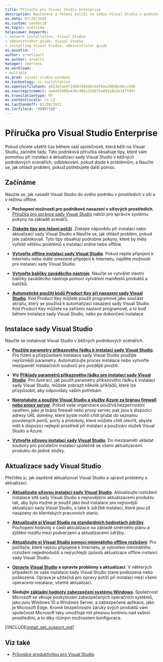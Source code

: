 ```yaml
---
title: Příručka pro Visual Studio Enterprise
description: Nastavení a řešení potíží se sadou Visual Studio v podnikovém prostředí.
ms.date: 07/29/2020
ms.custom: seodec18
ms.topic: overview
helpviewer_keywords:
- network installation, Visual Studio
- administrator guide, Visual Studio
- installing Visual Studio, administrator guide
ms.assetid: ''
author: ornellaalt
ms.author: ornella
manager: jmartens
ms.workload:
- multiple
ms.prod: visual-studio-windows
ms.technology: vs-installation
ms.openlocfilehash: e653d7ae5f2408fd8438cbdf69a28648c6bcc446
ms.sourcegitcommit: ae6d47b09a439cd0e13180f5e89510e3e347fd47
ms.translationtype: MT
ms.contentlocale: cs-CZ
ms.lasthandoff: 02/08/2021
ms.locfileid: "99967108"
---
```

# <a name="visual-studio-enterprise-guide"></a>Příručka pro Visual Studio Enterprise
Pokud chcete ušetřit čas během vaší společnosti, která běží na Visual Studiu, začněte tady. Tato podniková příručka obsahuje tipy, které vám pomohou při instalaci a aktualizaci sady Visual Studio v běžných podnikových scénářích, odblokování, pokud dojde k problémům, a Naučte se, jak ohlásit problém, pokud potřebujete další pomoc. 

## <a name="get-started"></a>Začínáme 
Naučte se, jak nasadit Visual Studio do svého podniku v prostředích v síti a v režimu offline. 

- **Pochopení možností pro podnikové nasazení v síťových prostředích**. [Příručka pro správce sady Visual Studio](visual-studio-administrator-guide.md) nabízí pro správce systému pokyny na základě scénářů. 

- **[Získejte tipy pro řešení potíží](troubleshooting-installation-issues.md)**. Získejte nápovědu při instalaci nebo aktualizaci sady Visual Studio a Naučte se, jak ohlásit problém, pokud jste zablokovali. Tyto tipy obsahují podrobné pokyny, které by měly vyřešit většinu problémů s instalací online nebo offline. 

- **[Vytvořte offline instalaci sady Visual Studio](create-an-offline-installation-of-visual-studio.md)**. Pokud nejste připojení k Internetu nebo máte omezené připojení k Internetu, najděte možnosti pro instalaci sady Visual Studio. 

- **[Vytvořte balíčky zaváděcího nástroje](../deployment/creating-bootstrapper-packages.md)**. Naučte se vytvářet vlastní balíčky zaváděcího nástroje pomocí vytváření manifestů produktů a balíčků. 

- **[Automatické použití kódů Product Key při nasazení sady Visual Studio](automatically-apply-product-keys-when-deploying-visual-studio.md)**. Kód Product Key můžete použít programově jako součást skriptu, který se používá k automatizaci nasazení sady Visual Studio. Kód Product Key můžete na zařízení nastavit programově, a to buď během instalace sady Visual Studio, nebo po dokončení instalace. 

## <a name="install-visual-studio"></a>Instalace sady Visual Studio 

Naučte se instalovat Visual Studio v běžných podnikových scénářích. 

- **[Použijte parametry příkazového řádku k instalaci sady Visual Studio](use-command-line-parameters-to-install-visual-studio.md)**. Pro řízení a přizpůsobení instalace sady Visual Studio použijte nejrůznější parametry. Automatizujte proces instalace nebo vytvořte mezipaměť instalačních souborů pro pozdější použití. 

- **Viz [Příklady parametrů příkazového řádku pro instalaci sady Visual Studio](command-line-parameter-examples.md)**. Pro ilustraci, jak použít parametry příkazového řádku k instalaci sady Visual Studio, můžete zobrazit několik příkladů, které lze přizpůsobit, aby odpovídaly vašim potřebám. 

- **[Nainstalujte a použijte Visual Studio a služby Azure za bránou firewall nebo proxy server](install-and-use-visual-studio-behind-a-firewall-or-proxy-server.md)**. Pokud vaše organizace používá bezpečnostní opatření, jako je brána firewall nebo proxy server, pak jsou k dispozici adresy URL domény, které byste mohli chtít přidat do seznamu povolených portů, porty a protokoly, které můžete chtít otevřít, abyste měli k dispozici nejlepší prostředí při instalaci a používání služeb Visual Studio a Azure. 

- **[Vytvořte síťovou instalaci sady Visual Studio](create-a-network-installation-of-visual-studio.md)**. Do mezipaměti ukládat soubory pro počáteční instalaci společně se všemi aktualizacemi produktu do jediné složky.  

## <a name="update-visual-studio"></a>Aktualizace sady Visual Studio 

Přečtěte si, jak úspěšně aktualizovat Visual Studio a opravit problémy s aktualizací. 

- **[Aktualizujte síťovou instalaci sady Visual Studio](update-a-network-installation-of-visual-studio.md)**. Aktualizujte rozložení instalace sítě sady Visual Studio s nejnovějšími aktualizacemi produktu tak, aby bylo možné je použít jako bod instalace pro nejnovější aktualizaci sady Visual Studio, a také k údržbě instalací, které jsou již nasazeny do klientských pracovních stanic.

- **[Aktualizujte si Visual Studio na standardních hodnotách údržby](update-servicing-baseline.md)**. Pochopení hodnoty v části aktualizace na základě směrného plánu a zjištění rozdílu mezi podverzemi a aktualizacemi údržby. 

- **[Aktualizujte si Visual Studio pomocí minimálního offline rozložení](update-minimal-layout.md)**. Pro počítače, které nejsou připojené k Internetu, je vytvoření minimálního rozložení nejjednodušší a nejrychlejší způsob aktualizace offline instancí sady Visual Studio.

- **[Opravte Visual Studio](repair-visual-studio.md) a opravte problémy s aktualizací**. V některých případech se vaše instalace sady Visual Studio stane poškozená nebo poškozená. Oprava je užitečná pro opravy potíží při instalaci mezi všemi operacemi instalace, včetně aktualizací. 

- **Sledujte [základní hodnoty zabezpečení systému Windows](/windows/security/threat-protection/windows-security-baselines)**. Společnost Microsoft se věnuje poskytování zabezpečených operačních systémů, jako jsou Windows 10 a Windows Server, a zabezpečené aplikace, jako je Microsoft Edge. Kromě bezpečnostní záruky svých produktů vám společnost Microsoft taky umožňuje mít přesnou kontrolu nad vašimi prostředími, a to díky různým možnostem konfigurace. 

[!INCLUDE[install_get_support_md](includes/install_get_support_md.md)]

## <a name="see-also"></a>Viz také 

- [Průvodce produktivitou pro Visual Studio](../ide/productivity-features.md)
